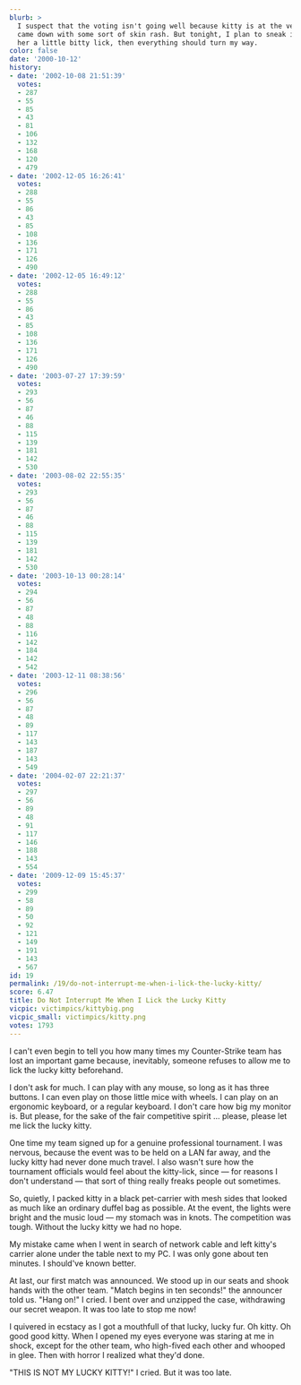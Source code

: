```yaml
---
blurb: >
  I suspect that the voting isn't going well because kitty is at the vet — kitty
  came down with some sort of skin rash. But tonight, I plan to sneak in and give
  her a little bitty lick, then everything should turn my way.
color: false
date: '2000-10-12'
history:
- date: '2002-10-08 21:51:39'
  votes:
  - 287
  - 55
  - 85
  - 43
  - 81
  - 106
  - 132
  - 168
  - 120
  - 479
- date: '2002-12-05 16:26:41'
  votes:
  - 288
  - 55
  - 86
  - 43
  - 85
  - 108
  - 136
  - 171
  - 126
  - 490
- date: '2002-12-05 16:49:12'
  votes:
  - 288
  - 55
  - 86
  - 43
  - 85
  - 108
  - 136
  - 171
  - 126
  - 490
- date: '2003-07-27 17:39:59'
  votes:
  - 293
  - 56
  - 87
  - 46
  - 88
  - 115
  - 139
  - 181
  - 142
  - 530
- date: '2003-08-02 22:55:35'
  votes:
  - 293
  - 56
  - 87
  - 46
  - 88
  - 115
  - 139
  - 181
  - 142
  - 530
- date: '2003-10-13 00:28:14'
  votes:
  - 294
  - 56
  - 87
  - 48
  - 88
  - 116
  - 142
  - 184
  - 142
  - 542
- date: '2003-12-11 08:38:56'
  votes:
  - 296
  - 56
  - 87
  - 48
  - 89
  - 117
  - 143
  - 187
  - 143
  - 549
- date: '2004-02-07 22:21:37'
  votes:
  - 297
  - 56
  - 89
  - 48
  - 91
  - 117
  - 146
  - 188
  - 143
  - 554
- date: '2009-12-09 15:45:37'
  votes:
  - 299
  - 58
  - 89
  - 50
  - 92
  - 121
  - 149
  - 191
  - 143
  - 567
id: 19
permalink: /19/do-not-interrupt-me-when-i-lick-the-lucky-kitty/
score: 6.47
title: Do Not Interrupt Me When I Lick the Lucky Kitty
vicpic: victimpics/kittybig.png
vicpic_small: victimpics/kitty.png
votes: 1793
---
```


I can't even begin to tell you how many times my Counter-Strike team has
lost an important game because, inevitably, someone refuses to allow me
to lick the lucky kitty beforehand.

I don't ask for much. I can play with any mouse, so long as it has three
buttons. I can even play on those little mice with wheels. I can play on
an ergonomic keyboard, or a regular keyboard. I don't care how big my
monitor is. But please, for the sake of the fair competitive spirit ...
please, please let me lick the lucky kitty.

One time my team signed up for a genuine professional tournament. I was
nervous, because the event was to be held on a LAN far away, and the
lucky kitty had never done much travel. I also wasn't sure how the
tournament officials would feel about the kitty-lick, since — for
reasons I don't understand — that sort of thing really freaks people
out sometimes.

So, quietly, I packed kitty in a black pet-carrier with mesh sides that
looked as much like an ordinary duffel bag as possible. At the event,
the lights were bright and the music loud — my stomach was in knots.
The competition was tough. Without the lucky kitty we had no hope.

My mistake came when I went in search of network cable and left kitty's
carrier alone under the table next to my PC. I was only gone about ten
minutes. I should've known better.

At last, our first match was announced. We stood up in our seats and
shook hands with the other team. "Match begins in ten seconds!" the
announcer told us. "Hang on!" I cried. I bent over and unzipped the
case, withdrawing our secret weapon. It was too late to stop me now!

I quivered in ecstacy as I got a mouthfull of that lucky, lucky fur. Oh
kitty. Oh good good kitty. When I opened my eyes everyone was staring at
me in shock, except for the other team, who high-fived each other and
whooped in glee. Then with horror I realized what they'd done.

"THIS IS NOT MY LUCKY KITTY!" I cried. But it was too late.